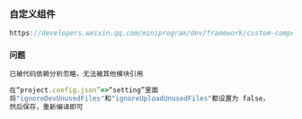 ### 自定义组件

```js
https://developers.weixin.qq.com/miniprogram/dev/framework/custom-component/
```

#### 问题

```js
已被代码依赖分析忽略，无法被其他模块引用

在“project.config.json”=>“setting”里面
将"ignoreDevUnusedFiles"和"ignoreUploadUnusedFiles"都设置为 false，
然后保存，重新编译即可
```

